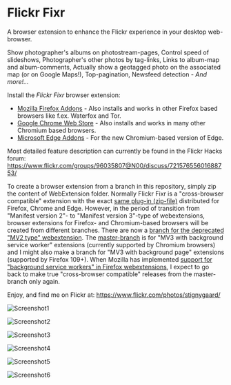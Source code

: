 # Flickr Fixr

A browser extension to enhance the Flickr experience in your desktop web-browser.

Show photographer's albums on photostream-pages, Control speed of slideshows, Photographer's other photos by tag-links,
Links to album-map and album-comments, Actually show a geotagged photo on the associated map (or on Google Maps!),
Top-pagination, Newsfeed detection - _And more!..._

Install the _Flickr Fixr_ browser extension:
* [Mozilla Firefox Addons](https://addons.mozilla.org/addon/flickr-fixr?src=external-github) -
 Also installs and works in other Firefox based browsers like f.ex. Waterfox and Tor.  
* [Google Chrome Web Store](https://chrome.google.com/webstore/detail/flickr-fixr/ledhkkpililplmmfcfnhkgifmcnboonb) -
 Also installs and works in many other Chromium based browsers.
* [Microsoft Edge Addons](https://microsoftedge.microsoft.com/addons/detail/ieinimkepkfmmpeakdgnoikimokffneh) -
 For the new Chromium-based version of Edge.

Most detailed feature description can currently be found in the Flickr Hacks forum:
https://www.flickr.com/groups/96035807@N00/discuss/72157655601688753/

To create a browser extension from a branch in this repository, simply zip the content of WebExtension folder.
Normally Flickr Fixr is a "cross-browser compatible" extension with the exact
[same plug-in (zip-file)](https://github.com/StigNygaard/Stigs_Flickr_Fixr/releases) distributed for Firefox, Chrome
and Edge. However, in the period of transition from "Manifest version 2"- to "Manifest version 3"-type of webextensions,
browser extensions for Firefox- and Chromium-based browsers will be created from different branches. There are now a
[branch for the deprecated "MV2 type" webextension](https://github.com/StigNygaard/Stigs_Flickr_Fixr/tree/manifest2-legacy).
The [master-branch](https://github.com/StigNygaard/Stigs_Flickr_Fixr) is for "MV3 with background service
worker" extensions (currently supported by Chromium browsers) and I might also make a branch for "MV3 with background
page" extensions (supported by Firefox 109+). When Mozilla has implemented
[support for "background service workers" in Firefox webextensions](https://bugzilla.mozilla.org/show_bug.cgi?id=1573659),
I expect to go back to make true "cross-browser compatible" releases from the master-branch only again.

Enjoy, and find me on Flickr at: https://www.flickr.com/photos/stignygaard/

![Screenshot1](https://farm5.staticflickr.com/4849/32276158568_9d9850ba00_z.jpg)
 
![Screenshot2](https://farm1.staticflickr.com/647/20735265579_4b5438534d_z.jpg)
 
![Screenshot3](https://c2.staticflickr.com/6/5792/23292293241_0ac027074b_z.jpg)
 
![Screenshot4](https://c2.staticflickr.com/2/1464/24542608253_4668534b77_z.jpg)
 
![Screenshot5](https://live.staticflickr.com/4323/35889673300_b36f445f4b_z.jpg)

![Screenshot6](https://live.staticflickr.com/65535/51838054391_d30fa02d99_z.jpg)
